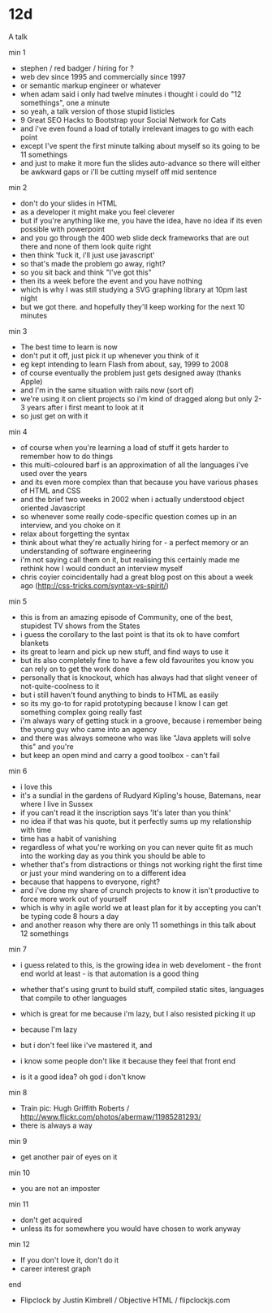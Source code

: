 12d
===

A talk

min 1
 - stephen / red badger / hiring for ?
 - web dev since 1995 and commercially since 1997
 - or semantic markup engineer or whatever
 - when adam said i only had twelve minutes i thought i could do "12 somethings", one a minute
 - so yeah, a talk version of those stupid listicles
 - 9 Great SEO Hacks to Bootstrap your Social Network for Cats
 - and i've even found a load of totally irrelevant images to go with each point
 - except I've spent the first minute talking about myself so its going to be 11 somethings
 - and just to make it more fun the slides auto-advance so there will either be awkward gaps or i'll be cutting myself off mid sentence

min 2
 - don't do your slides in HTML
 - as a developer it might make you feel cleverer
 - but if you're anything like me, you have the idea, have no idea if its even possible with powerpoint
 - and you go through the 400 web slide deck frameworks that are out there and none of them look quite right
 - then think 'fuck it, i'll just use javascript'
 - so that's made the problem go away, right?
 - so you sit back and think "I've got this"
 - then its a week before the event and you have nothing
 - which is why I was still studying a SVG graphing library at 10pm last night
 - but we got there. and hopefully they'll keep working for the next 10 minutes

min 3
 - The best time to learn is now
 - don't put it off, just pick it up whenever you think of it
 - eg kept intending to learn Flash from about, say, 1999 to 2008
 - of course eventually the problem just gets designed away (thanks Apple)
 - and I'm in the same situation with rails now (sort of)
 - we're using it on client projects so i'm kind of dragged along but only 2-3 years after i first meant to look at it
 - so just get on with it

min 4
 - of course when you're learning a load of stuff it gets harder to remember how to do things
 - this multi-coloured barf is an approximation of all the languages i've used over the years
 - and its even more complex than that because you have various phases of HTML and CSS
 - and the brief two weeks in 2002 when i actually understood object oriented Javascript
 - so whenever some really code-specific question comes up in an interview, and you choke on it
 - relax about forgetting the syntax
 - think about what they're actually hiring for - a perfect memory or an understanding of software engineering
 - i'm not saying call them on it, but realising this certainly made me rethink how I would conduct an interview myself
 - chris coyier coincidentally had a great blog post on this about a week ago (http://css-tricks.com/syntax-vs-spirit/)

min 5
 - this is from an amazing episode of Community, one of the best, stupidest TV shows from the States
 - i guess the corollary to the last point is that its ok to have comfort blankets
 - its great to learn and pick up new stuff, and find ways to use it
 - but its also completely fine to have a few old favourites you know you can rely on to get the work done
 - personally that is knockout, which has always had that slight veneer of not-quite-coolness to it
 - but i still haven't found anything to binds to HTML as easily
 - so its my go-to for rapid prototyping because I know I can get something complex going really fast
 - i'm always wary of getting stuck in a groove, because i remember being the young guy who came into an agency
 - and there was always someone who was like "Java applets will solve this" and you're <grumbling noise>
 - but keep an open mind and carry a good toolbox - can't fail

min 6
 - i love this
 - it's a sundial in the gardens of Rudyard Kipling's house, Batemans, near where I live in Sussex
 - if you can't read it the inscription says 'It's later than you think'
 - no idea if that was his quote, but it perfectly sums up my relationship with time
 - time has a habit of vanishing
 - regardless of what you're working on you can never quite fit as much into the working day as you think you should be able to
 - whether that's from distractions or things not working right the first time or just your mind wandering on to a different idea
 - because that happens to everyone, right?
 - and i've done my share of crunch projects to know it isn't productive to force more work out of yourself
 - which is why in agile world we at least plan for it by accepting you can't be typing code 8 hours a day
 - and another reason why there are only 11 somethings in this talk about 12 somethings

min 7
 - i guess related to this, is the growing idea in web develoment - the front end world at least - is that automation is a good thing
 - whether that's using grunt to build stuff, compiled static sites, languages that compile to other languages
 - which is great for me because i'm lazy, but I also resisted picking it up
 - because I'm lazy
 - but i don't feel like i've mastered it, and

 - i know some people don't like it because they feel that front end

 - is it a good idea? oh god i don't know


min 8
 - Train pic: Hugh Griffith Roberts / http://www.flickr.com/photos/abermaw/11985281293/
 - there is always a way

min 9
 - get another pair of eyes on it

min 10
 - you are not an imposter

min 11
 - don't get acquired
 - unless its for somewhere you would have chosen to work anyway

min 12
 - If you don't love it, don't do it
 - career interest graph

end


 - Flipclock by Justin Kimbrell / Objective HTML / flipclockjs.com